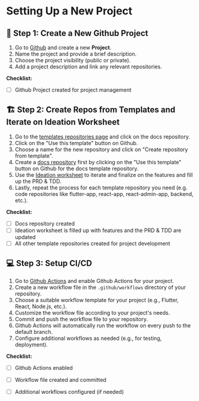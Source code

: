# Setting Up a New Project

## 🚀 Step 1: Create a New Github Project

1. Go to [Github](https://github.com) and create a new **Project**.
2. Name the project and provide a brief description.
3. Choose the project visibility (public or private).
4. Add a project description and link any relevant repositories.

**Checklist:**

- [ ] Github Project created for project management

## 🏗️ Step 2: Create Repos from Templates and Iterate on Ideation Worksheet

1. Go to the [templates repositories page](/new_project_kit/templates_repos/) and click on the docs repository.
2. Click on the "Use this template" button on Github.
3. Choose a name for the new repository and click on "Create repository from template".
4. Create a [docs repository]() first by clicking on the "Use this template" button on Github for the docs template repository.
5. Use the [Ideation worksheet](/new_project_kit/discovery_and_ideation_worksheet_template/) to iterate and finalize on the features and fill up the PRD & TDD.
6. Lastly, repeat the process for each template repository you need (e.g. code repositories like flutter-app, react-app, react-admin-app, backend, etc.).

**Checklist:**

- [ ] Docs repository created
- [ ] Ideation worksheet is filled up with features and the PRD & TDD are updated
- [ ] All other template repositories created for project development

## 💻 Step 3: Setup CI/CD

1. Go to [Github Actions](https://github.com/features/actions) and enable Github Actions for your project.
2. Create a new workflow file in the `.github/workflows` directory of your repository.
3. Choose a suitable workflow template for your project (e.g., Flutter, React, Node.js, etc.).
4. Customize the workflow file according to your project's needs.
5. Commit and push the workflow file to your repository.
6. Github Actions will automatically run the workflow on every push to the default branch.
7. Configure additional workflows as needed (e.g., for testing, deployment).

**Checklist:**

- [ ] Github Actions enabled
- [ ] Workflow file created and committed
- [ ] Additional workflows configured (if needed)

